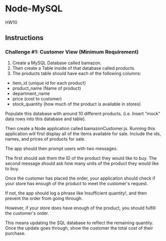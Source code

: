 # Node-MySQL
HW10
## Instructions
### Challenge #1: Customer View (Minimum Requirement)
1. Create a MySQL Database called bamazon.
2. Then create a Table inside of that database called products.
3. The products table should have each of the following columns:
* item_id (unique id for each product)
* product_name (Name of product)
* department_name
* price (cost to customer)
* stock_quantity (how much of the product is available in stores)




Populate this database with around 10 different products. (i.e. Insert "mock" data rows into this database and table).


Then create a Node application called bamazonCustomer.js. Running this application will first display all of the items available for sale. Include the ids, names, and prices of products for sale.


The app should then prompt users with two messages.

The first should ask them the ID of the product they would like to buy.
The second message should ask how many units of the product they would like to buy.



Once the customer has placed the order, your application should check if your store has enough of the product to meet the customer's request.

If not, the app should log a phrase like Insufficient quantity!, and then prevent the order from going through.



However, if your store does have enough of the product, you should fulfill the customer's order.

This means updating the SQL database to reflect the remaining quantity.
Once the update goes through, show the customer the total cost of their purchase.
